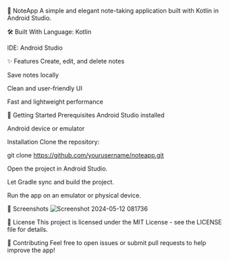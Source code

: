 📓 NoteApp
A simple and elegant note-taking application built with Kotlin in Android Studio.

🛠️ Built With
Language: Kotlin

IDE: Android Studio

✨ Features
Create, edit, and delete notes

Save notes locally

Clean and user-friendly UI

Fast and lightweight performance

🚀 Getting Started
Prerequisites
Android Studio installed

Android device or emulator

Installation
Clone the repository:


git clone https://github.com/yourusername/noteapp.git


Open the project in Android Studio.

Let Gradle sync and build the project.

Run the app on an emulator or physical device.

📸 Screenshots
![Screenshot 2024-05-12 081736](https://github.com/user-attachments/assets/8dbca5ae-ab4e-4b1f-9c11-9efc4166bd9c)


📄 License
This project is licensed under the MIT License - see the LICENSE file for details.

🤝 Contributing
Feel free to open issues or submit pull requests to help improve the app!
